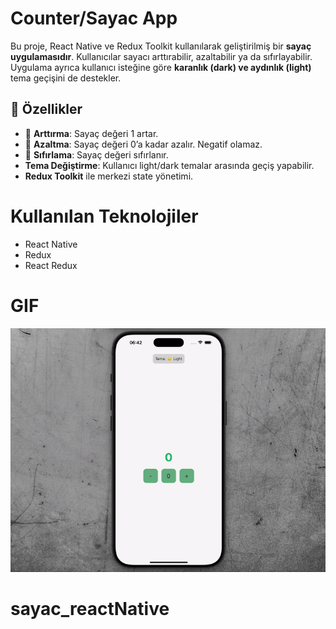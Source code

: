 # Counter/Sayac App

Bu proje, React Native ve Redux Toolkit kullanılarak geliştirilmiş bir **sayaç uygulamasıdır**. Kullanıcılar sayacı arttırabilir, azaltabilir ya da sıfırlayabilir. Uygulama ayrıca kullanıcı isteğine göre **karanlık (dark) ve aydınlık (light)** tema geçişini de destekler.

## 🚀 Özellikler

- 🔼 **Arttırma**: Sayaç değeri 1 artar.
- 🔽 **Azaltma**: Sayaç değeri 0’a kadar azalır. Negatif olamaz.
- 🔁 **Sıfırlama**: Sayaç değeri sıfırlanır.
- **Tema Değiştirme**: Kullanıcı light/dark temalar arasında geçiş yapabilir.
- **Redux Toolkit** ile merkezi state yönetimi.

# Kullanılan Teknolojiler

- React Native
- Redux
- React Redux

# GIF

![](src/assets/ekran.gif)
# sayac_reactNative
